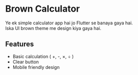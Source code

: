 # Brown Calculator

Ye ek simple calculator app hai jo Flutter se banaya gaya hai.  
Iska UI brown theme me design kiya gaya hai.  

## Features
- Basic calculation ( +, -, ×, ÷ )
- Clear button
- Mobile friendly design
